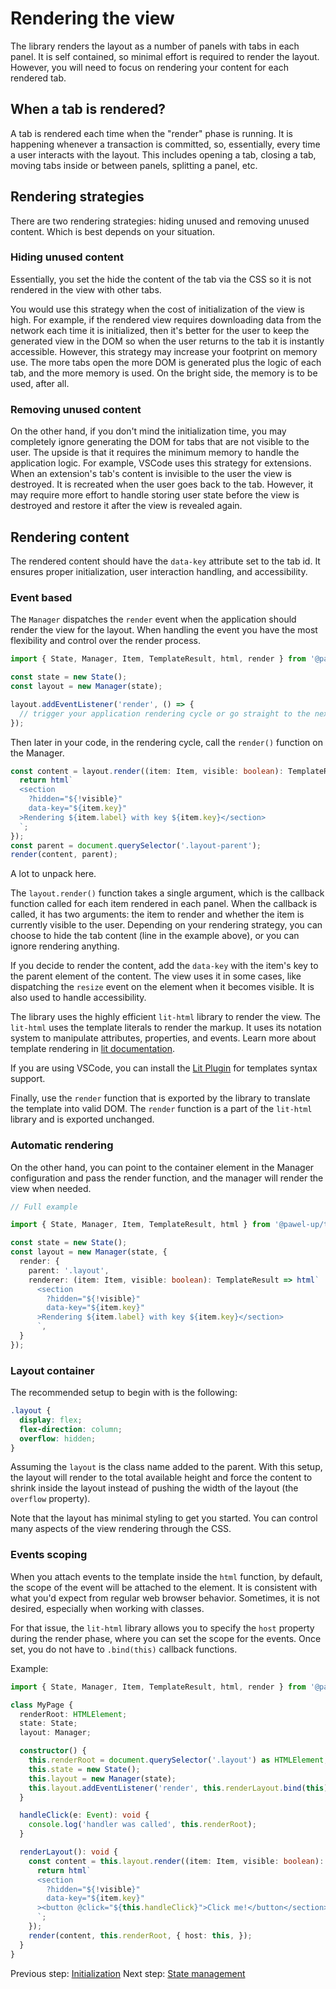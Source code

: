 # Rendering the view

The library renders the layout as a number of panels with tabs in each panel. It is self contained, so minimal effort is required to render the layout. However, you will need to focus on rendering your content for each rendered tab.

## When a tab is rendered?

A tab is rendered each time when the "render" phase is running. It is happening whenever a transaction is committed, so, essentially, every time a user interacts with the layout. This includes opening a tab, closing a tab, moving tabs inside or between panels, splitting a panel, etc.

## Rendering strategies

There are two rendering strategies: hiding unused and removing unused content. Which is best depends on your situation.

### Hiding unused content

Essentially, you set the hide the content of the tab via the CSS so it is not rendered in the view with other tabs.

You would use this strategy when the cost of initialization of the view is high. For example, if the rendered view requires downloading data from the network each time it is initialized, then it's better for the user to keep the generated view in the DOM so when the user returns to the tab it is instantly accessible. However, this strategy may increase your footprint on memory use. The more tabs open the more DOM is generated plus the logic of each tab, and the more memory is used. On the bright side, the memory is to be used, after all.

### Removing unused content

On the other hand, if you don't mind the initialization time, you may completely ignore generating the DOM for tabs that are not visible to the user. The upside is that it requires the minimum memory to handle the application logic. For example, VSCode uses this strategy for extensions. When an extension's tab's content is invisible to the user the view is destroyed. It is recreated when the user goes back to the tab. However, it may require more effort to handle storing user state before the view is destroyed and restore it after the view is revealed again.

## Rendering content

The rendered content should have the `data-key` attribute set to the tab id. It ensures proper initialization, user interaction handling, and accessibility.

### Event based

The `Manager` dispatches the `render` event when the application should render the view for the layout. When handling the event you have the most flexibility and control over the render process.

```ts
import { State, Manager, Item, TemplateResult, html, render } from '@pawel-up/tabs-split-layout';

const state = new State();
const layout = new Manager(state);

layout.addEventListener('render', () => {
  // trigger your application rendering cycle or go straight to the next point.
});
```

Then later in your code, in the rendering cycle, call the `render()` function on the Manager.

```ts
const content = layout.render((item: Item, visible: boolean): TemplateResult => {
  return html`
  <section 
    ?hidden="${!visible}" 
    data-key="${item.key}"
  >Rendering ${item.label} with key ${item.key}</section>
  `;
});
const parent = document.querySelector('.layout-parent');
render(content, parent);
```

A lot to unpack here.

The `layout.render()` function takes a single argument, which is the callback function called for each item rendered in each panel. When the callback is called, it has two arguments: the item to render and whether the item is currently visible to the user. Depending on your rendering strategy, you can choose to hide the tab content (line in the example above), or you can ignore rendering anything.

If you decide to render the content, add the `data-key` with the item's key to the parent element of the content. The view uses it in some cases, like dispatching the `resize` event on the element when it becomes visible. It is also used to handle accessibility.

The library uses the highly efficient `lit-html` library to render the view. The `lit-html` uses the template literals to render the markup. It uses its notation system to manipulate attributes, properties, and events. Learn more about template rendering in [lit documentation](https://lit.dev/docs/components/rendering/).

If you are using VSCode, you can install the [Lit Plugin](https://marketplace.visualstudio.com/items?itemName=runem.lit-plugin) for templates syntax support.

Finally, use the `render` function that is exported by the library to translate the template into valid DOM. The `render` function is a part of the `lit-html` library and is exported unchanged.

### Automatic rendering

On the other hand, you can point to the container element in the Manager configuration and pass the render function, and the manager will render the view when needed.

```ts
// Full example

import { State, Manager, Item, TemplateResult, html } from '@pawel-up/tabs-split-layout';

const state = new State();
const layout = new Manager(state, {
  render: {
    parent: '.layout',
    renderer: (item: Item, visible: boolean): TemplateResult => html`
      <section 
        ?hidden="${!visible}" 
        data-key="${item.key}"
      >Rendering ${item.label} with key ${item.key}</section>
      `,
  }
});
```

### Layout container

The recommended setup to begin with is the following:

```css
.layout {
  display: flex;
  flex-direction: column;
  overflow: hidden;
}
```

Assuming the `layout` is the class name added to the parent. With this setup, the layout will render to the total available height and force the content to shrink inside the layout instead of pushing the width of the layout (the `overflow` property).

Note that the layout has minimal styling to get you started. You can control many aspects of the view rendering through the CSS.

### Events scoping

When you attach events to the template inside the `html` function, by default, the scope of the event will be attached to the element. It is consistent with what you'd expect from regular web browser behavior. Sometimes, it is not desired, especially when working with classes.

For that issue, the `lit-html` library allows you to specify the `host` property during the render phase, where you can set the scope for the events. Once set, you do not have to `.bind(this)` callback functions.

Example:

```ts
import { State, Manager, Item, TemplateResult, html, render } from '@pawel-up/tabs-split-layout';

class MyPage {
  renderRoot: HTMLElement;
  state: State;
  layout: Manager;

  constructor() {
    this.renderRoot = document.querySelector('.layout') as HTMLElement;
    this.state = new State();
    this.layout = new Manager(state);
    this.layout.addEventListener('render', this.renderLayout.bind(this));
  }

  handleClick(e: Event): void {
    console.log('handler was called', this.renderRoot);
  }

  renderLayout(): void {
    const content = this.layout.render((item: Item, visible: boolean): TemplateResult => {
      return html`
      <section 
        ?hidden="${!visible}" 
        data-key="${item.key}"
      ><button @click="${this.handleClick}">Click me!</button</section>
      `;
    });
    render(content, this.renderRoot, { host: this, });
  }
}
```

Previous step: [Initialization](initialization.md)
Next step: [State management](state.md)
